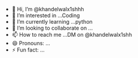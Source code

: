 - 👋 Hi, I’m @khandelwalx1shhh
- 👀 I’m interested in ...Coding
- 🌱 I’m currently learning ...python
- 💞️ I’m looking to collaborate on ...
- 📫 How to reach me ...DM on @khandelwalx1shh
- 😄 Pronouns: ...
- ⚡ Fun fact: ...

<!---
khandelwalx1shhh/khandelwalx1shhh is a ✨ special ✨ repository because its `README.md` (this file) appears on your GitHub profile.
You can click the Preview link to take a look at your changes.
--->
